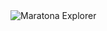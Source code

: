 <img src="https://global-uploads.webflow.com/61d83a2ebb0ae01ab96e841a/629110eafc70c36cbc1135ce_OG-maratona-explorer.jpg" alt="Maratona Explorer">
